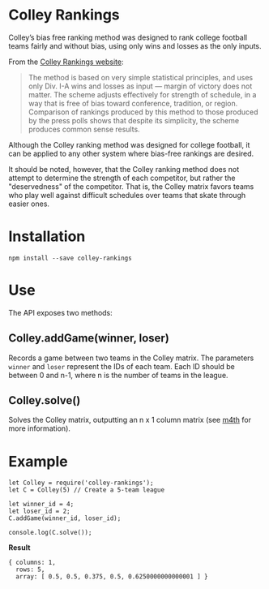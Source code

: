 # Colley Rankings

Colley’s bias free ranking method was designed to rank college football teams fairly and without bias, using only wins and losses as the only inputs.

From the [Colley Rankings website](http://www.colleyrankings.com/matrate.pdf):

> The method is based on very simple statistical principles, and uses only Div. I-A wins and losses as input — margin of victory does not matter. The scheme adjusts effectively for strength of schedule, in a way that is free of bias toward conference, tradition, or region. Comparison of rankings produced by this method to those produced by the press polls shows that despite its simplicity, the scheme produces common sense results.

Although the Colley ranking method was designed for college football, it can be applied to any other system where bias-free rankings are desired.

It should be noted, however, that the Colley ranking method does not attempt to determine the strength of each competitor, but rather the "deservedness" of the competitor. That is, the Colley matrix favors teams who play well against difficult schedules over teams that skate through easier ones.

# Installation

`npm install --save colley-rankings`

# Use

The API exposes two methods:

## Colley.addGame(winner, loser)

Records a game between two teams in the Colley matrix. The parameters `winner` and `loser` represent the IDs of each team. Each ID should be between 0 and n-1, where n is the number of teams in the league.

## Colley.solve()

Solves the Colley matrix, outputting an n x 1 column matrix (see [m4th](https://github.com/hhelwich/m4th) for more information).

# Example

    let Colley = require('colley-rankings');
    let C = Colley(5) // Create a 5-team league

    let winner_id = 4;
    let loser_id = 2;
    C.addGame(winner_id, loser_id);

    console.log(C.solve());

**Result**

    { columns: 1,
      rows: 5,
      array: [ 0.5, 0.5, 0.375, 0.5, 0.6250000000000001 ] }

